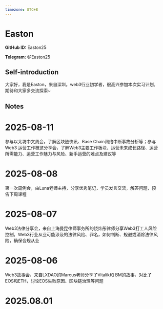 ```yaml
---
timezone: UTC+8
---
```


# Easton

**GitHub ID:** Easton25

**Telegram:** @Easton25

## Self-introduction

大家好，我是Easton，来自深圳，web3行业初学者，很高兴参加本次实习计划，期待和大家多交流探索~

## Notes

<!-- Content_START -->
# 2025-08-11

参与以太坊中文周会，了解区块链快讯、Base Chain网络中断事故分析等；参与Web3 运营工作概览分享会，了解Web3主要工作板块、运营未来成长路径、运营所需能力、运营工作魅力与风险、新手运营的难点及建议等

# 2025-08-08

第一次周例会，由Luna老师主持，分享优秀笔记，学员发言交流，解答问题，预告下周课程

# 2025-08-07

Web3法律分享会，来自上海曼昆律师事务所的饶炜彤律师分享Web3打工人风险控制，Web3行业从业可能涉及的法律风险、罪名，如何判断、规避或消除法律风险，确保合规从业

# 2025-08-06

Web3故事会，来自LXDAO的Marcus老师分享了Vitalik和 BM的故事，对比了EOS和ETH，讨论EOS失败原因、区块链治理等问题


# 2025.08.01


<!-- Content_END -->
